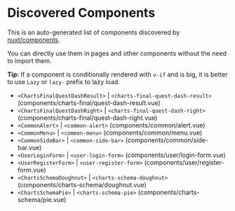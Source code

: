 # Discovered Components

This is an auto-generated list of components discovered by [nuxt/components](https://github.com/nuxt/components).

You can directly use them in pages and other components without the need to import them.

**Tip:** If a component is conditionally rendered with `v-if` and is big, it is better to use `Lazy` or `lazy-` prefix to lazy load.

- `<ChartsFinalQuestDashResult>` | `<charts-final-quest-dash-result>` (components/charts-final/quest-dash-result.vue)
- `<ChartsFinalQuestDashRight>` | `<charts-final-quest-dash-right>` (components/charts-final/quest-dash-right.vue)
- `<CommonAlert>` | `<common-alert>` (components/common/alert.vue)
- `<CommonMenu>` | `<common-menu>` (components/common/menu.vue)
- `<CommonSideBar>` | `<common-side-bar>` (components/common/side-bar.vue)
- `<UserLoginForm>` | `<user-login-form>` (components/user/login-form.vue)
- `<UserRegisterForm>` | `<user-register-form>` (components/user/register-form.vue)
- `<ChartsSchemaDoughnut>` | `<charts-schema-doughnut>` (components/charts-schema/doughnut.vue)
- `<ChartsSchemaPie>` | `<charts-schema-pie>` (components/charts-schema/pie.vue)
